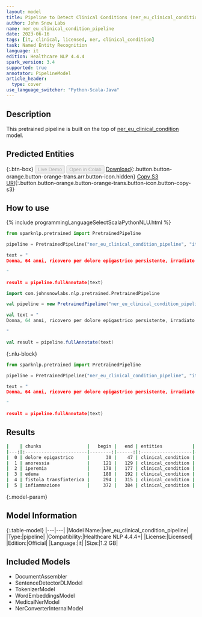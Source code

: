 ```yaml
---
layout: model
title: Pipeline to Detect Clinical Conditions (ner_eu_clinical_condition - it)
author: John Snow Labs
name: ner_eu_clinical_condition_pipeline
date: 2023-06-16
tags: [it, clinical, licensed, ner, clinical_condition]
task: Named Entity Recognition
language: it
edition: Healthcare NLP 4.4.4
spark_version: 3.4
supported: true
annotator: PipelineModel
article_header:
  type: cover
use_language_switcher: "Python-Scala-Java"
---
```


## Description

This pretrained pipeline is built on the top of [ner_eu_clinical_condition](https://nlp.johnsnowlabs.com/2023/02/06/ner_eu_clinical_condition_it.html) model.

## Predicted Entities



{:.btn-box}
<button class="button button-orange" disabled>Live Demo</button>
<button class="button button-orange" disabled>Open in Colab</button>
[Download](https://s3.amazonaws.com/auxdata.johnsnowlabs.com/clinical/models/ner_eu_clinical_condition_pipeline_it_4.4.4_3.4_1686935531471.zip){:.button.button-orange.button-orange-trans.arr.button-icon.hidden}
[Copy S3 URI](s3://auxdata.johnsnowlabs.com/clinical/models/ner_eu_clinical_condition_pipeline_it_4.4.4_3.4_1686935531471.zip){:.button.button-orange.button-orange-trans.button-icon.button-copy-s3}

## How to use

<div class="tabs-box" markdown="1">
{% include programmingLanguageSelectScalaPythonNLU.html %}

```python
from sparknlp.pretrained import PretrainedPipeline

pipeline = PretrainedPipeline("ner_eu_clinical_condition_pipeline", "it", "clinical/models")

text = "
Donna, 64 anni, ricovero per dolore epigastrico persistente, irradiato a barra e posteriormente, associato a dispesia e anoressia. Poche settimane dopo compaiono, però, iperemia, intenso edema vulvare ed una esione ulcerativa sul lato sinistro della parete rettale che la RM mostra essere una fistola transfinterica. Questi trattamenti determinano un miglioramento dell’ infiammazione ed una riduzione dell’ ulcera, ma i condilomi permangono inalterati.

"

result = pipeline.fullAnnotate(text)
```
```scala
import com.johnsnowlabs.nlp.pretrained.PretrainedPipeline

val pipeline = new PretrainedPipeline("ner_eu_clinical_condition_pipeline", "it", "clinical/models")

val text = "
Donna, 64 anni, ricovero per dolore epigastrico persistente, irradiato a barra e posteriormente, associato a dispesia e anoressia. Poche settimane dopo compaiono, però, iperemia, intenso edema vulvare ed una esione ulcerativa sul lato sinistro della parete rettale che la RM mostra essere una fistola transfinterica. Questi trattamenti determinano un miglioramento dell’ infiammazione ed una riduzione dell’ ulcera, ma i condilomi permangono inalterati.

"

val result = pipeline.fullAnnotate(text)
```

{:.nlu-block}
```python
from sparknlp.pretrained import PretrainedPipeline

pipeline = PretrainedPipeline("ner_eu_clinical_condition_pipeline", "it", "clinical/models")

text = "
Donna, 64 anni, ricovero per dolore epigastrico persistente, irradiato a barra e posteriormente, associato a dispesia e anoressia. Poche settimane dopo compaiono, però, iperemia, intenso edema vulvare ed una esione ulcerativa sul lato sinistro della parete rettale che la RM mostra essere una fistola transfinterica. Questi trattamenti determinano un miglioramento dell’ infiammazione ed una riduzione dell’ ulcera, ma i condilomi permangono inalterati.

"

result = pipeline.fullAnnotate(text)
```
</div>

## Results

```bash
|    | chunks                 |   begin |   end | entities           |   confidence |
|---:|:-----------------------|--------:|------:|:-------------------|-------------:|
|  0 | dolore epigastrico     |      30 |    47 | clinical_condition |      0.90845 |
|  1 | anoressia              |     121 |   129 | clinical_condition |      0.9998  |
|  2 | iperemia               |     170 |   177 | clinical_condition |      0.9999  |
|  3 | edema                  |     188 |   192 | clinical_condition |      1       |
|  4 | fistola transfinterica |     294 |   315 | clinical_condition |      0.97785 |
|  5 | infiammazione          |     372 |   384 | clinical_condition |      0.9996  |
```

{:.model-param}
## Model Information

{:.table-model}
|---|---|
|Model Name:|ner_eu_clinical_condition_pipeline|
|Type:|pipeline|
|Compatibility:|Healthcare NLP 4.4.4+|
|License:|Licensed|
|Edition:|Official|
|Language:|it|
|Size:|1.2 GB|

## Included Models

- DocumentAssembler
- SentenceDetectorDLModel
- TokenizerModel
- WordEmbeddingsModel
- MedicalNerModel
- NerConverterInternalModel